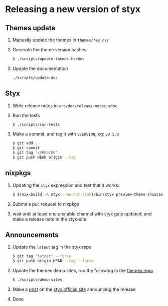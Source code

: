 # Releasing a new version of styx

## Themes update

1. Manually update the themes in `themes/rev.csv`

2. Generate the theme version hashes

    ```sh
    $ ./scripts/update-themes-hashes
    ```

3. Update the documentation

    ```sh
    ./scripts/update-doc
    ```


## Styx

1. Write release notes in `src/doc/release-notes.adoc`

2. Run the tests

    ```sh
    $ ./scripts/run-tests
    ```

3. Make a commit, and tag it with `vVERSION`, eg: `v0.5.0`

    ```sh
    $ git add .
    $ git commit
    $ git tag "vVERSION"
    $ git push HEAD origin --tag
    ```

## nixpkgs

1. Updating the `styx` expression and test that it works:

    ```sh
    $ $(nix-build -A styx --no-out-link)/bin/styx preview-theme showcase
    ```

2. Submit a pull request to nixpkgs

3. wait until at least one unstable channel with styx gets updated, and make a release note in the styx-site


## Announcements

1. Update the `latest` tag in the styx repo

    ```sh
    $ git tag "latest" --force
    $ git push origin HEAD --tag --force
    ```

2. Update the themes demo sites, run the following in the [themes repo](https://github.com/styx-static/themes)

    ```sh
    $ ./scripts/demo-sites
    ```

3. Make a [post](https://github.com/styx-static/styx-site/tree/master/posts) on the [styx official site](https://github.com/styx-static/styx-site) announcing the release

4. Done
